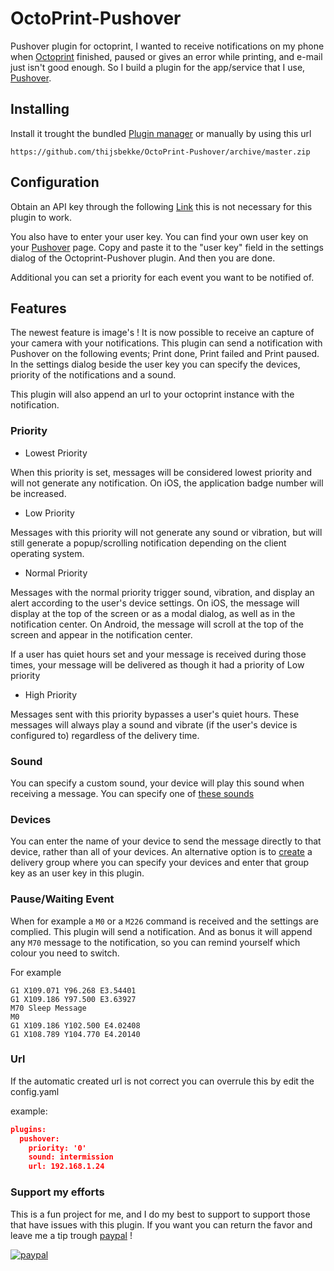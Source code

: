 # OctoPrint-Pushover
Pushover plugin for octoprint, I wanted to receive notifications on my phone when [Octoprint](https://octoprint.org) finished, paused or gives an error while printing, and e-mail just isn't good enough. So I build a plugin for the app/service that I use, [Pushover](https://pushover.net).

## Installing

Install it trought the bundled [Plugin manager](http://docs.octoprint.org/en/master/bundledplugins/pluginmanager.html) or manually by using this url
```
https://github.com/thijsbekke/OctoPrint-Pushover/archive/master.zip
```
## Configuration

Obtain an API key through the following [Link](https://pushover.net/apps/clone/octoprint) this is not necessary for this plugin to work. 

You also have to enter your user key. You can find your own user key on your [Pushover](https://pushover.net) page. Copy and paste it to the "user key" field in the settings dialog of the Octoprint-Pushover plugin. And then you are done. 

Additional you can set a priority for each event you want to be notified of. 

## Features

The newest feature is image's ! It is now possible to receive an capture of your camera with your notifications.
This plugin can send a notification with Pushover on the following events; Print done, Print failed and Print paused. In the settings dialog beside the user key you can specify the devices, priority of the notifications and a sound.

This plugin will also append an url to your octoprint instance with the notification.


### Priority

- Lowest Priority

When this priority is set, messages will be considered lowest priority and will not generate any notification. On iOS, the application badge number will be increased.

- Low Priority

Messages with this priority will not generate any sound or vibration, but will still generate a popup/scrolling notification depending on the client operating system.

- Normal Priority

Messages with the normal priority trigger sound, vibration, and display an alert according to the user's device settings. On iOS, the message will display at the top of the screen or as a modal dialog, as well as in the notification center. On Android, the message will scroll at the top of the screen and appear in the notification center.

If a user has quiet hours set and your message is received during those times, your message will be delivered as though it had a priority of Low priority

- High Priority

Messages sent with this priority bypasses a user's quiet hours. These messages will always play a sound and vibrate (if the user's device is configured to) regardless of the delivery time.

### Sound

You can specify a custom sound, your device will play this sound when receiving a message. You can specify one of [these sounds](https://pushover.net/api#sounds)

### Devices

You can enter the name of your device to send the message directly to that device, rather than all of your devices. An alternative option is to [create](https://pushover.net/groups/build) a delivery group where you can specify your devices and enter that group key as an user key in this plugin.

### Pause/Waiting Event

When for example a ```M0``` or a ```M226``` command is received and the settings are complied. This plugin will send a notification. And as bonus it will append any ```M70``` message to the notification, so you can remind yourself which colour you need to switch.

For example
```GCODE
G1 X109.071 Y96.268 E3.54401
G1 X109.186 Y97.500 E3.63927
M70 Sleep Message
M0
G1 X109.186 Y102.500 E4.02408
G1 X108.789 Y104.770 E4.20140
```

### Url

If the automatic created url is not correct you can overrule this by edit the config.yaml

example:
```JSON
plugins:
  pushover:
    priority: '0'
    sound: intermission
    url: 192.168.1.24
```


### Support my efforts

This is a fun project for me, and I do my best to support to support those that have issues with this plugin. If you want you can return the favor and leave me a tip trough [paypal](https://paypal.me/thijsbekke) ! 

[![paypal](https://www.paypalobjects.com/webstatic/mktg/logo/pp_cc_mark_37x23.jpg)](https://paypal.me/thijsbekke)
